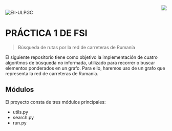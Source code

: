 <img src="[EII-ULPGC](https://www.eii.ulpgc.es/sites/default/files/eii-acron-mod.png)" align="right" />

![EII-ULPGC](https://www.eii.ulpgc.es/sites/default/files/eii-acron-mod.png)

# PRÁCTICA 1 DE FSI
> Búsqueda de rutas por la red de carreteras de Rumanía

El siguiente repositorio tiene como objetivo la implementación de cuatro algoritmos de búsqueda no informada, utilizado para recorrer o buscar elementos ponderados en un grafo. Para ello, haremos uso de un grafo que representa la red de carreteras de Rumanía.

## Módulos
El proyecto consta de tres módulos principales:
- utils.py
- search.py
- run.py
